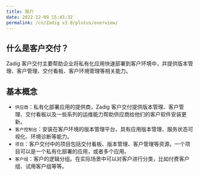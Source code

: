 ```yaml
---
title: 简介
date: 2022-12-09 15:43:32
permalink: /cn/Zadig v3.0/plutus/overview/
---
```


## 什么是客户交付？
Zadig 客户交付主要帮助企业将私有化应用快速部署到客户环境中，并提供版本管理、客户管理、交付看板、客户环境管理等相关能力。

## 基本概念
- `供应商`：私有化部署应用的提供商，Zadig 客户交付提供版本管理、客户管理、交付看板以及一些系列的运维能力帮助供应商给他们的客户软件安装更新。
- `客户控制台`：安装在客户环境的版本管理平台，具有应用版本管理、服务状态可视化、环境诊断等能力。
- `项目`：客户交付中的项目包括交付看板、版本管理、客户管理等资源。一个项目可以是一个私有化部署的应用，或者多个应用。
- `客户组`：客户的逻辑分组。在实际场景中可以对客户进行分类，比如付费客户组、试用客户组等等。

